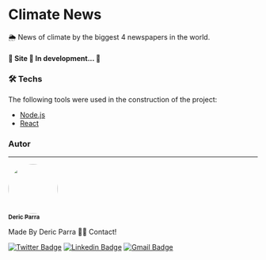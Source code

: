 # Climate News

🌦 News of climate by the biggest 4 newspapers in the world.

<h4> 
	🚧 Site 🚀 In development...  🚧
</h4>



### 🛠 Techs

The following tools were used in the construction of the project:

- [Node.js](https://nodejs.org/en/)
- [React](https://pt-br.reactjs.org/)



### Autor
---

<a href="https://www.linkedin.com/in/deric-parra/">
 <img style="border-radius: 50%;" src="https://avatars.githubusercontent.com/u/47975655?v=4" width="100px;" alt=""/>
 <br />
 <sub><b>Deric Parra</b></sub></a> <a href="https://www.linkedin.com/in/deric-parra/"></a>


Made By Deric Parra 👋🏽 Contact!

[![Twitter Badge](https://img.shields.io/badge/-@ParraDeric-1ca0f1?style=flat-square&labelColor=1ca0f1&logo=twitter&logoColor=white&link=https://twitter.com/ParraDeric)](https://twitter.com/ParraDeric) [![Linkedin Badge](https://img.shields.io/badge/-Deric-blue?style=flat-square&logo=Linkedin&logoColor=white&link=https://www.linkedin.com/in/deric-parra/)](https://www.linkedin.com/in/deric-parra/) 
[![Gmail Badge](https://img.shields.io/badge/-parradeko@gmail.com-c14438?style=flat-square&logo=Gmail&logoColor=white&link=mailto:parradeko@gmail.com)](mailto:parradeko@gmail.com)

